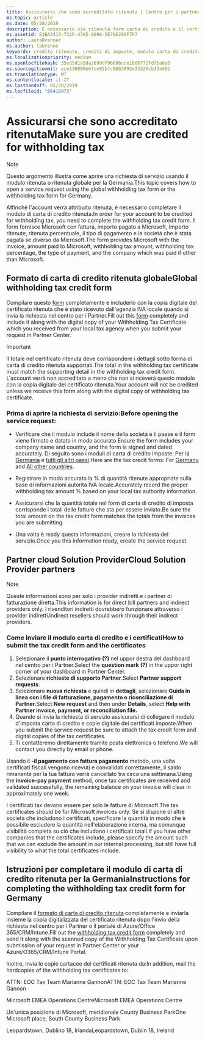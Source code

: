 ```yaml
---
title: Assicurarsi che sono accreditato ritenuta | Centro per i partner
ms.topic: article
ms.date: 05/28/2019
description: È necessario sia ritenuta form carta di credito e il certificato ritenuta per aprire una richiesta di servizio.
ms.assetid: E1BA3415-732F-4385-8996-5E79E200F7F7
author: LauraBrenner
ms.author: labrenne
keywords: credito ritenute, crediti di imposte, modulo carta di credito tedesco, credito di modulo d'imposta
ms.localizationpriority: medium
ms.openlocfilehash: 35ed5d1a5da2699df9660bcce1806772fd75a6a0
ms.sourcegitcommit: ece130080e67ce92bfc86b3892e33320cb13e49b
ms.translationtype: MT
ms.contentlocale: it-IT
ms.lasthandoff: 05/30/2019
ms.locfileid: "66410973"
---
```

# <a name="make-sure-you-are-credited-for-withholding-tax"></a><span data-ttu-id="20f68-104">Assicurarsi che sono accreditato ritenuta</span><span class="sxs-lookup"><span data-stu-id="20f68-104">Make sure you are credited for withholding tax</span></span>

>[!Note]
><span data-ttu-id="20f68-105">Questo argomento illustra come aprire una richiesta di servizio usando il modulo ritenuta o ritenuta globale per la Germania.</span><span class="sxs-lookup"><span data-stu-id="20f68-105">This topic covers how to open a service request using the global withholding tax form or the withholding tax form for Germany.</span></span>

<span data-ttu-id="20f68-106">Affinché l'account verrà attribuito ritenuta, è necessario completare il modulo di carta di credito ritenuta.</span><span class="sxs-lookup"><span data-stu-id="20f68-106">In order for your account to be credited for withholding tax, you need to complete the withholding tax credit form.</span></span> <span data-ttu-id="20f68-107">Il form fornisce Microsoft con fattura, importo pagato a Microsoft, Importo ritenute, ritenuta percentuale, il tipo di pagamento e la società che è stata pagata se diverso da Microsoft.</span><span class="sxs-lookup"><span data-stu-id="20f68-107">The form provides Microsoft with the invoice, amount paid to Microsoft, withholding tax amount, withholding tax percentage, the type of payment, and the company which was paid if other than Microsoft.</span></span>  

## <a name="global-withholding-tax-credit-form"></a><span data-ttu-id="20f68-108">Formato di carta di credito ritenuta globale</span><span class="sxs-lookup"><span data-stu-id="20f68-108">Global withholding tax credit form</span></span>

<span data-ttu-id="20f68-109">Compilare questo [form](https://query.prod.cms.rt.microsoft.com/cms/api/am/binary/RE30311) completamente e includerlo con la copia digitale del certificato ritenuta che è stato ricevuto dall'agenzia IVA locale quando si invia la richiesta nel centro per i Partner.</span><span class="sxs-lookup"><span data-stu-id="20f68-109">Fill out this [form](https://query.prod.cms.rt.microsoft.com/cms/api/am/binary/RE30311) completely and include it along with the digital copy of your Withholding Tax Certificate which you received from your local tax agency when you submit your request in Partner Center.</span></span>
>[!IMPORTANT]
><span data-ttu-id="20f68-110">Il totale nel certificato ritenuta deve corrispondere i dettagli sotto forma di carta di credito ritenuta supportati.</span><span class="sxs-lookup"><span data-stu-id="20f68-110">The total in the withholding tax certificate must match the supporting detail in the withholding tax credit form.</span></span> <span data-ttu-id="20f68-111">L'account verrà non accreditato a meno che non si riceverà questo modulo con la copia digitale del certificato ritenuta.</span><span class="sxs-lookup"><span data-stu-id="20f68-111">Your account will not be credited unless we receive this form along with the digital copy of withholding tax certificate.</span></span>

### <a name="before-opening-the-service-request"></a><span data-ttu-id="20f68-112">Prima di aprire la richiesta di servizio:</span><span class="sxs-lookup"><span data-stu-id="20f68-112">Before opening the service request:</span></span>

- <span data-ttu-id="20f68-113">Verificare che il modulo include il nome della società e il paese e il form viene firmato e datato in modo accurato.</span><span class="sxs-lookup"><span data-stu-id="20f68-113">Ensure the form includes your company name and country, and the form is signed and dated accurately.</span></span> <span data-ttu-id="20f68-114">Di seguito sono i moduli di carta di credito imposte: Per la [Germania](https://query.prod.cms.rt.microsoft.com/cms/api/am/binary/RE305Lo) e [tutti gli altri paesi](https://query.prod.cms.rt.microsoft.com/cms/api/am/binary/RE30311).</span><span class="sxs-lookup"><span data-stu-id="20f68-114">Here are the tax credit forms: For [Germany](https://query.prod.cms.rt.microsoft.com/cms/api/am/binary/RE305Lo) and [All other countries](https://query.prod.cms.rt.microsoft.com/cms/api/am/binary/RE30311).</span></span>

- <span data-ttu-id="20f68-115">Registrare in modo accurato la % di quantità ritenute appropriate sulla base di informazioni autorità IVA locale.</span><span class="sxs-lookup"><span data-stu-id="20f68-115">Accurately record the proper withholding tax amount % based on your local tax authority information.</span></span>

- <span data-ttu-id="20f68-116">Assicurarsi che la quantità totale nel form di carta di credito di imposta corrisponde i totali delle fatture che sta per essere inviato.</span><span class="sxs-lookup"><span data-stu-id="20f68-116">Be sure the total amount on the tax credit form matches the totals from the invoices you are submitting.</span></span> 

- <span data-ttu-id="20f68-117">Una volta è ready questa informazioni, creare la richiesta del servizio.</span><span class="sxs-lookup"><span data-stu-id="20f68-117">Once you this information ready, create the service request.</span></span>

## <a name="cloud-solution-provider-partners"></a><span data-ttu-id="20f68-118">Partner cloud Solution Provider</span><span class="sxs-lookup"><span data-stu-id="20f68-118">Cloud Solution Provider partners</span></span>

>[!Note]
><span data-ttu-id="20f68-119">Queste informazioni sono per solo i provider indiretti e i partner di fatturazione diretta.</span><span class="sxs-lookup"><span data-stu-id="20f68-119">This information is for direct bill partners and indirect providers only.</span></span> <span data-ttu-id="20f68-120">I rivenditori indiretti dovrebbero funzionare attraverso i provider indiretti.</span><span class="sxs-lookup"><span data-stu-id="20f68-120">Indirect resellers should work through their indirect providers.</span></span>

### <a name="how-to-submit-the-tax-credit-form-and-the-certificates"></a><span data-ttu-id="20f68-121">Come inviare il modulo carta di credito e i certificati</span><span class="sxs-lookup"><span data-stu-id="20f68-121">How to submit the tax credit form and the certificates</span></span>

1. <span data-ttu-id="20f68-122">Selezionare il **punto interrogativo** **(?)**  nel uppor destra del dashboard nel centro per i Partner.</span><span class="sxs-lookup"><span data-stu-id="20f68-122">Select the **question mark** **(?)** in the uppor right corner of your dashboard in Partner Center.</span></span>
2. <span data-ttu-id="20f68-123">Selezionare **richieste di supporto Partner**.</span><span class="sxs-lookup"><span data-stu-id="20f68-123">Select **Partner support requests**.</span></span>
3. <span data-ttu-id="20f68-124">Selezionare **nuova richiesta** e quindi in **dettagli**, selezionare **Guida in linea con i file di fatturazione, pagamento o riconciliazione di Partner.**</span><span class="sxs-lookup"><span data-stu-id="20f68-124">Select **New request** and then under **Details**, select **Help with Partner invoice, payment, or reconciliation file.**</span></span>
4. <span data-ttu-id="20f68-125">Quando si invia la richiesta di servizio assicurarsi di collegare il modulo d'imposta carta di credito e copie digitale dei certificati imposte.</span><span class="sxs-lookup"><span data-stu-id="20f68-125">When you submit the service request be sure to attach the tax credit form and digital copies of the tax certificates.</span></span>
5. <span data-ttu-id="20f68-126">Ti contatteremo direttamente tramite posta elettronica o telefono.</span><span class="sxs-lookup"><span data-stu-id="20f68-126">We will contact you directly by email or phone.</span></span>

<span data-ttu-id="20f68-127">Usando il **-il pagamento con fattura pagamento** metodo, una volta certificati fiscali vengono ricevuti e convalidati correttamente, il saldo rimanente per la tua fattura verrà cancellato tra circa una settimana.</span><span class="sxs-lookup"><span data-stu-id="20f68-127">Using the **invoice-pay payment** method, once tax certificates are received and validated successfully, the remaining balance on your invoice will clear in approximately one week.</span></span> 

<span data-ttu-id="20f68-128">I certificati tax devono essere per solo le fatture di Microsoft.</span><span class="sxs-lookup"><span data-stu-id="20f68-128">The tax certificates should be for Microsoft invoices only.</span></span> <span data-ttu-id="20f68-129">Se si dispone di altre società che includono i certificati, specificare la quantità in modo che è possibile escludere la quantità nell'elaborazione interna, ma comunque visibilità completa su ciò che includono i certificati totali.</span><span class="sxs-lookup"><span data-stu-id="20f68-129">If you have other companies that the certificates include, please specify the amount such that we can exclude the amount in our internal processing, but still have full visibility to what the total certificates include.</span></span> 

## <a name="instructions-for-completing-the-withholding-tax-credit-form-for-germany"></a><span data-ttu-id="20f68-130">Istruzioni per completare il modulo di carta di credito ritenuta per la Germania</span><span class="sxs-lookup"><span data-stu-id="20f68-130">Instructions for completing the withholding tax credit form for Germany</span></span>

<span data-ttu-id="20f68-131">Compilare il [formato di carta di credito ritenuta](https://query.prod.cms.rt.microsoft.com/cms/api/am/binary/RE305Lo) completamente e inviarla insieme la copia digitalizzata del certificato ritenuta dopo l'invio della richiesta nel centro per i Partner o il portale di Azure/Office 365/CRM/Intune.</span><span class="sxs-lookup"><span data-stu-id="20f68-131">Fill out the [withholding tax credit form](https://query.prod.cms.rt.microsoft.com/cms/api/am/binary/RE305Lo)  completely and send it along with the scanned copy of the Withholding Tax Certificate upon submission of your request in Partner Center or your Azure/O365/CRM/Intune Portal.</span></span> 

<span data-ttu-id="20f68-132">Inoltre, invia le copie cartacee dei certificati ritenuta da:</span><span class="sxs-lookup"><span data-stu-id="20f68-132">In addition, mail the hardcopies of the withholding tax certificates to:</span></span>

<span data-ttu-id="20f68-133">ATTN: EOC Tax Team Marianne Gannon</span><span class="sxs-lookup"><span data-stu-id="20f68-133">ATTN: EOC Tax Team Marianne Gannon</span></span>

<span data-ttu-id="20f68-134">Microsoft EMEA Operations Centre</span><span class="sxs-lookup"><span data-stu-id="20f68-134">Microsoft EMEA Operations Centre</span></span>

<span data-ttu-id="20f68-135">Un'unica posizione di Microsoft, meridionale County Business Park</span><span class="sxs-lookup"><span data-stu-id="20f68-135">One Microsoft place, South County Business Park</span></span>

<span data-ttu-id="20f68-136">Leopardstown, Dublino 18, Irlanda</span><span class="sxs-lookup"><span data-stu-id="20f68-136">Leopardstown, Dublin 18, Ireland</span></span>
